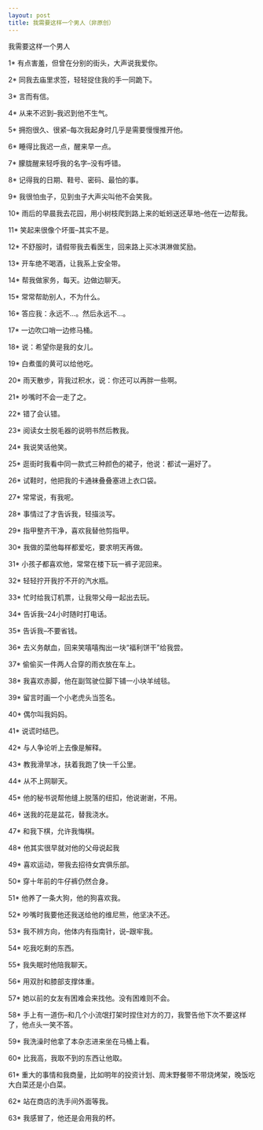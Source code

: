 ```yaml
---
layout: post
title: 我需要这样一个男人（非原创）
---
```




我需要这样一个男人

1* 有点害羞，但曾在分别的街头，大声说我爱你。

2* 同我去庙里求签，轻轻捉住我的手一同跪下。

3* 言而有信。

4* 从来不迟到–我迟到他不生气。

5* 拥抱很久、很紧–每次我起身时几乎是需要慢慢推开他。

6* 睡得比我迟一点，醒来早一点。

7* 朦胧醒来轻呼我的名字–没有呼错。

8* 记得我的日期、鞋号、密码、最怕的事。

9* 我很怕虫子，见到虫子大声尖叫他不会笑我。

10* 雨后的早晨我去花园，用小树枝爬到路上来的蚯蚓送还草地–他在一边帮我。

11* 笑起来很像个坏蛋–其实不是。

12* 不舒服时，请假带我去看医生，回来路上买冰淇淋做奖励。

13* 开车绝不喝酒，让我系上安全带。

14* 帮我做家务，每天。边做边聊天。

15* 常常帮助别人，不为什么。

16* 答应我：永远不…。然后永远不…。

17* 一边吹口哨一边修马桶。

18* 说：希望你是我的女儿。

19* 白煮蛋的黄可以给他吃。

20* 雨天散步，背我过积水，说：你还可以再胖一些啊。

21* 吵嘴时不会一走了之。

22* 错了会认错。

23* 阅读女士脱毛器的说明书然后教我。

24* 我说笑话他笑。

25* 逛街时我看中同一款式三种颜色的裙子，他说：都试一遍好了。

26* 试鞋时，他把我的卡通袜叠叠塞进上衣口袋。

27* 常常说，有我呢。

28* 事情过了才告诉我，轻描淡写。

29* 指甲整齐干净，喜欢我替他剪指甲。

30* 我做的菜他每样都爱吃，要求明天再做。

31* 小孩子都喜欢他，常常在楼下玩一裤子泥回来。

32* 轻轻拧开我拧不开的汽水瓶。

33* 忙时给我订机票，让我带父母一起出去玩。

34* 告诉我–24小时随时打电话。

35* 告诉我–不要省钱。

36* 去义务献血，回来笑嘻嘻掏出一块“福利饼干”给我尝。

37* 偷偷买一件两人合穿的雨衣放在车上。

38* 我喜欢赤脚，他在副驾驶位脚下铺一小块羊绒毯。

39* 留言时画一个小老虎头当签名。

40* 偶尔叫我妈妈。

41* 说谎时结巴。

42* 与人争论听上去像是解释。

43* 教我滑旱冰，扶着我跑了快一千公里。

44* 从不上网聊天。

45* 他的秘书说帮他缝上脱落的纽扣，他说谢谢，不用。

46* 送我的花是盆花，替我浇水。

47* 和我下棋，允许我悔棋。

48* 他其实很早就对他的父母说起我

49* 喜欢运动，带我去招待女宾俱乐部。

50* 穿十年前的牛仔裤仍然合身。

51* 他养了一条大狗，他的狗喜欢我。

52* 吵嘴时我要他还我送给他的维尼熊，他坚决不还。

53* 我不辨方向，他体内有指南针，说–跟牢我。

54* 吃我吃剩的东西。

55* 我失眠时他陪我聊天。

56* 用双肘和膝部支撑体重。

57* 她以前的女友有困难会来找他。没有困难则不会。

58* 手上有一道伤–和几个小流氓打架时捏住对方的刀，我警告他下次不要这样了，他点头一笑不答。

59* 我洗澡时他拿了本杂志进来坐在马桶上看。

60* 比我高，我取不到的东西让他取。

61* 重大的事情和我商量，比如明年的投资计划、周末野餐带不带烧烤架，晚饭吃大白菜还是小白菜。

62* 站在商店的洗手间外面等我。

63* 我感冒了，他还是会用我的杯。
